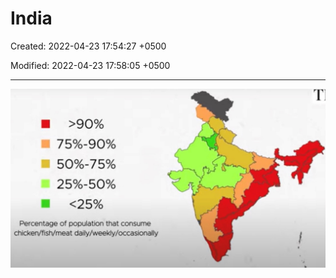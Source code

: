 # India

Created: 2022-04-23 17:54:27 +0500

Modified: 2022-04-23 17:58:05 +0500

---

![900/6 Percentage of population that consume chicken/fish/meat daily/weekly/occasionatly ](media/India-image1.jpeg)

